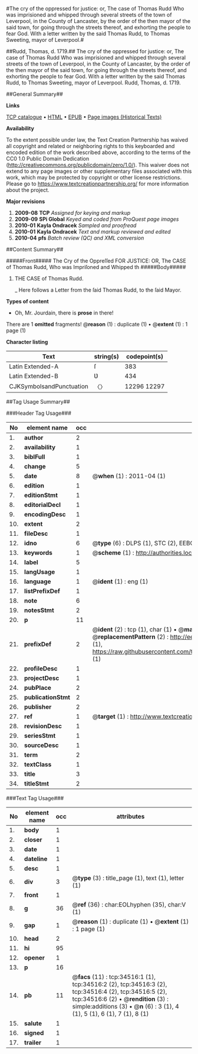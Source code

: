 #The cry of the oppressed for justice: or, The case of Thomas Rudd Who was imprisioned and whipped through several streets of the town of Leverpool, in the County of Lancaster, by the order of the then mayor of the said town, for going through the streets thereof, and exhorting the people to fear God. With a letter written by the said Thomas Rudd, to Thomas Sweeting, mayor of Leverpool.#

##Rudd, Thomas, d. 1719.##
The cry of the oppressed for justice: or, The case of Thomas Rudd Who was imprisioned and whipped through several streets of the town of Leverpool, in the County of Lancaster, by the order of the then mayor of the said town, for going through the streets thereof, and exhorting the people to fear God. With a letter written by the said Thomas Rudd, to Thomas Sweeting, mayor of Leverpool.
Rudd, Thomas, d. 1719.

##General Summary##

**Links**

[TCP catalogue](http://www.ota.ox.ac.uk/tcp/)  • 
[HTML](http://tei.it.ox.ac.uk/tcp/Texts-HTML/free/A57/A57812.html)  • 
[EPUB](http://tei.it.ox.ac.uk/tcp/Texts-EPUB/free/A57/A57812.epub) • 
[Page images (Historical Texts)](https://historicaltexts.jisc.ac.uk/eebo-99830067e)

**Availability**

To the extent possible under law, the Text Creation Partnership has waived all copyright and related or neighboring rights to this keyboarded and encoded edition of the work described above, according to the terms of the CC0 1.0 Public Domain Dedication (http://creativecommons.org/publicdomain/zero/1.0/). This waiver does not extend to any page images or other supplementary files associated with this work, which may be protected by copyright or other license restrictions. Please go to https://www.textcreationpartnership.org/ for more information about the project.

**Major revisions**

1. __2009-08__ __TCP__ *Assigned for keying and markup*
1. __2009-09__ __SPi Global__ *Keyed and coded from ProQuest page images*
1. __2010-01__ __Kayla Ondracek__ *Sampled and proofread*
1. __2010-01__ __Kayla Ondracek__ *Text and markup reviewed and edited*
1. __2010-04__ __pfs__ *Batch review (QC) and XML conversion*

##Content Summary##

#####Front#####
The Cry of the Oppreſſed FOR JUSTICE: OR, The CASE of Thomas Rudd, Who was Impriſoned and Whipped th
#####Body#####

1. THE CASE of Thomas Rudd.

    _ Here follows a Letter from the ſaid Thomas Rudd, to the ſaid Mayor.

**Types of content**

  * Oh, Mr. Jourdain, there is **prose** in there!

There are 1 **omitted** fragments! 
 @__reason__ (1) : duplicate (1)  •  @__extent__ (1) : 1 page (1)

**Character listing**


|Text|string(s)|codepoint(s)|
|---|---|---|
|Latin Extended-A|ſ|383|
|Latin Extended-B|Ʋ|434|
|CJKSymbolsandPunctuation|〈〉|12296 12297|

##Tag Usage Summary##

###Header Tag Usage###

|No|element name|occ|attributes|
|---|---|---|---|
|1.|__author__|2||
|2.|__availability__|1||
|3.|__biblFull__|1||
|4.|__change__|5||
|5.|__date__|8| @__when__ (1) : 2011-04 (1)|
|6.|__edition__|1||
|7.|__editionStmt__|1||
|8.|__editorialDecl__|1||
|9.|__encodingDesc__|1||
|10.|__extent__|2||
|11.|__fileDesc__|1||
|12.|__idno__|6| @__type__ (6) : DLPS (1), STC (2), EEBO-CITATION (1), PROQUEST (1), VID (1)|
|13.|__keywords__|1| @__scheme__ (1) : http://authorities.loc.gov/ (1)|
|14.|__label__|5||
|15.|__langUsage__|1||
|16.|__language__|1| @__ident__ (1) : eng (1)|
|17.|__listPrefixDef__|1||
|18.|__note__|6||
|19.|__notesStmt__|2||
|20.|__p__|11||
|21.|__prefixDef__|2| @__ident__ (2) : tcp (1), char (1)  •  @__matchPattern__ (2) : ([0-9\-]+):([0-9IVX]+) (1), (.+) (1)  •  @__replacementPattern__ (2) : http://eebo.chadwyck.com/downloadtiff?vid=$1&page=$2 (1), https://raw.githubusercontent.com/textcreationpartnership/Texts/master/tcpchars.xml#$1 (1)|
|22.|__profileDesc__|1||
|23.|__projectDesc__|1||
|24.|__pubPlace__|2||
|25.|__publicationStmt__|2||
|26.|__publisher__|2||
|27.|__ref__|1| @__target__ (1) : http://www.textcreationpartnership.org/docs/. (1)|
|28.|__revisionDesc__|1||
|29.|__seriesStmt__|1||
|30.|__sourceDesc__|1||
|31.|__term__|2||
|32.|__textClass__|1||
|33.|__title__|3||
|34.|__titleStmt__|2||


###Text Tag Usage###

|No|element name|occ|attributes|
|---|---|---|---|
|1.|__body__|1||
|2.|__closer__|1||
|3.|__date__|1||
|4.|__dateline__|1||
|5.|__desc__|1||
|6.|__div__|3| @__type__ (3) : title_page (1), text (1), letter (1)|
|7.|__front__|1||
|8.|__g__|36| @__ref__ (36) : char:EOLhyphen (35), char:V (1)|
|9.|__gap__|1| @__reason__ (1) : duplicate (1)  •  @__extent__ (1) : 1 page (1)|
|10.|__head__|2||
|11.|__hi__|95||
|12.|__opener__|1||
|13.|__p__|16||
|14.|__pb__|11| @__facs__ (11) : tcp:34516:1 (1), tcp:34516:2 (2), tcp:34516:3 (2), tcp:34516:4 (2), tcp:34516:5 (2), tcp:34516:6 (2)  •  @__rendition__ (3) : simple:additions (3)  •  @__n__ (6) : 3 (1), 4 (1), 5 (1), 6 (1), 7 (1), 8 (1)|
|15.|__salute__|1||
|16.|__signed__|1||
|17.|__trailer__|1||
